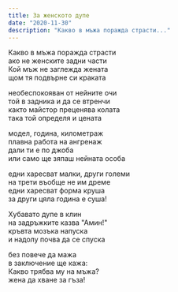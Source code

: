 ```yaml
---
title: За женското дупе
date: "2020-11-30"
description: "Какво в мъжа поражда страсти..."
---
```


Какво в мъжа поражда страсти  
ако не женските задни части  
Кой мъж не заглежда жената  
щом тя подвърне си краката  

необеспокояван от нейните очи  
той в задника и да се втренчи  
както майстор преценява колата  
така той определя и цената  

модел, година, километраж  
плавна работа на ангренаж  
дали ти е по джоба  
или само ще зяпаш нейната особа  

едни харесват малки, други големи  
на трети въобще не им дреме  
едни харесват форма круша  
за други цяла година е суша!  

Хубавато дупе в клин  
на задръжките казва "Амин!"  
кръвта мозъка напуска  
и надолу почва да се спуска  

без повече да мажа  
в заключение ще кажа:  
Какво трябва му на мъжа?  
жена да хване за гъза!  

